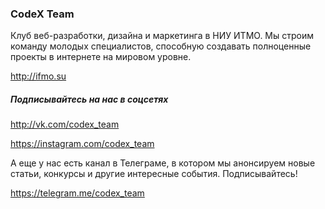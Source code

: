 ### CodeX Team

Клуб веб-разработки, дизайна и маркетинга в НИУ ИТМО. Мы строим команду молодых специалистов, способную создавать полноценные проекты в интернете на мировом уровне.

http://ifmo.su



##### Подписывайтесь на нас в соцсетях

http://vk.com/codex_team

https://instagram.com/codex_team

А еще у нас есть канал в Телеграме, в котором мы анонсируем новые статьи, конкурсы и другие интересные события. Подписывайтесь!

https://telegram.me/codex_team
